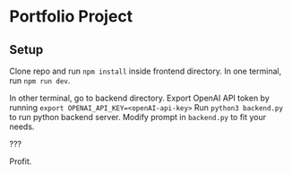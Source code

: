# Portfolio Project

## Setup

Clone repo and run `npm install` inside frontend directory.
In one terminal, run `npm run dev`. 

In other terminal, go to backend directory. 
Export OpenAI API token by running `export OPENAI_API_KEY=<openAI-api-key>`
Run `python3 backend.py` to run python backend server.
Modify prompt in `backend.py` to fit your needs.

???

Profit.
